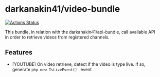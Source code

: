 # darkanakin41/video-bundle

[![Actions Status](https://github.com/darkanakin41/video-bundle/workflows/Quality/badge.svg)](https://github.com/darkanakin41/video-bundle/actions)

This bundle, in relation with the darkanakin41/api-bundle, call available API in order to retrieve videos from registered channels.

## Features
* [YOUTUBE] On video retrieve, detect if the video is type live. If so, generate ```php new IsLiveEvent() ``` event
